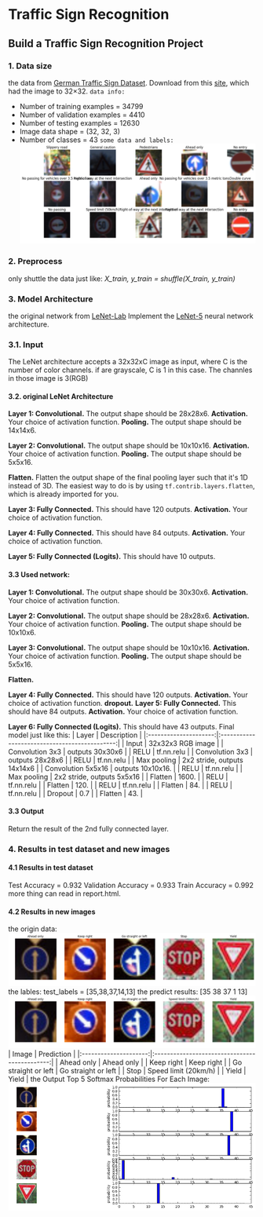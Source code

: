 # **Traffic Sign Recognition** 
## **Build a Traffic Sign Recognition Project**

[//]: # (Image References)

[image1]: ./pics/data1.png "Visualization"
[image2]: ./pics/originNew.png "Testimages"
[image3]: ./pics/predictNew.png "predictResults"
[image4]: ./pics/softmax.png "predictResults"
### **1. Data size**
the data from  [German Traffic Sign Dataset](http://benchmark.ini.rub.de/?section=gtsrb&subsection=dataset).
Download from this [site](https://d17h27t6h515a5.cloudfront.net/topher/2017/February/5898cd6f_traffic-signs-data/traffic-signs-data.zip), which had the image to 32×32.
`data info:`
* Number of training examples = 34799
* Number of validation examples = 4410
* Number of testing examples = 12630
* Image data shape = (32, 32, 3)
* Number of classes = 43
`some data and labels:`
![alt text][image1]

### **2. Preprocess**
only shuttle the data just like: *X_train, y_train = shuffle(X_train, y_train)*

### **3. Model Architecture**
the original network from [LeNet-Lab](https://github.com/udacity/CarND-LeNet-Lab)
Implement the [LeNet-5](http://yann.lecun.com/exdb/lenet/) neural network architecture.
 ### 3.1. Input
The LeNet architecture accepts a 32x32xC image as input, where C is the number of color channels. if are grayscale, C is 1 in this case. The channles in those image is 3(RGB)

#### 3.2. original LeNet Architecture
**Layer 1: Convolutional.** The output shape should be 28x28x6.
**Activation.** Your choice of activation function.
**Pooling.** The output shape should be 14x14x6.

**Layer 2: Convolutional.** The output shape should be 10x10x16.
**Activation.** Your choice of activation function.
**Pooling.** The output shape should be 5x5x16.

**Flatten.** Flatten the output shape of the final pooling layer such that it's 1D instead of 3D. The easiest way to do is by using `tf.contrib.layers.flatten`, which is already imported for you.

**Layer 3: Fully Connected.** This should have 120 outputs.
**Activation.** Your choice of activation function.

**Layer 4: Fully Connected.** This should have 84 outputs.
**Activation.** Your choice of activation function.

**Layer 5: Fully Connected (Logits).** This should have 10 outputs.

#### 3.3  Used network:
**Layer 1: Convolutional.** The output shape should be 30x30x6.
**Activation.** Your choice of activation function.

**Layer 2: Convolutional.** The output shape should be 28x28x6.
**Activation.** Your choice of activation function.
**Pooling.** The output shape should be 10x10x6.

**Layer 3: Convolutional.** The output shape should be 10x10x16.
**Activation.** Your choice of activation function.
**Pooling.** The output shape should be 5x5x16.

**Flatten.** 

**Layer 4: Fully Connected.** This should have 120 outputs.
**Activation.** Your choice of activation function.
**dropout.**
**Layer 5: Fully Connected.** This should have 84 outputs.
**Activation.** Your choice of activation function.

**Layer 6: Fully Connected (Logits).** This should have 43 outputs.
Final model just like this: 
| Layer         	|     Description	        		| 
|:---------------------:|:---------------------------------------------:| 
| Input         	| 32x32x3 RGB image   				| 
| Convolution 3x3     	| outputs 30x30x6 				|
| RELU			| tf.nn.relu					|
| Convolution 3x3     	|  outputs 28x28x6 				|
| RELU			| tf.nn.relu					|
| Max pooling	      	| 2x2 stride,  outputs 14x14x6  		|
| Convolution 5x5x16    | outputs 10x10x16.      			|
| RELU			| tf.nn.relu					|
| Max pooling	      	| 2x2 stride,  outputs 5x5x16  		    	|
| Flatten		| 1600.        					|
| RELU			| tf.nn.relu					|
| Flatten		| 120.        					|
| RELU			| tf.nn.relu					|
| Flatten		| 84.        					|
| RELU			| tf.nn.relu					|
| Dropout		| 0.7						|
| Flatten		| 43.        					|

#### 3.3  Output
Return the result of the 2nd fully connected layer.

### **4. Results in test dataset and new images**
#### 4.1  Results in test dataset
Test Accuracy = 0.932
Validation Accuracy = 0.933
Train Accuracy = 0.992
more thing can read in report.html.
#### 4.2  Results in new images
the origin data:
![alt text][image2]
the lables: test_labels = [35,38,37,14,13]
the predict results: [35 38 37  1 13]
![alt text][image3]
| Image			|     Prediction	        		| 
|:---------------------:|:---------------------------------------------:| 
| Ahead only      	| Ahead only   					| 
| Keep right     	| Keep right 					|
| Go straight or left	| Go straight or left				|
| Stop	      	    	| Speed limit (20km/h)			 	|
| Yield         	| Yield       					|
the Output Top 5 Softmax Probabilities For Each Image:
![alt text][image4]



